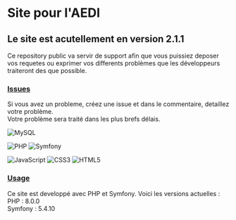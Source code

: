 # Site pour l'AEDI
## Le site est acutellement en version 2.1.1

Ce repository public va servir de support afin que vous puissiez deposer vos requetes ou exprimer vos differents problèmes que les développeurs traiteront des que possible.

### <ins>Issues</ins>
Si vous avez un probleme, créez une issue et dans le commentaire, detaillez votre problème. <br>
Votre problème sera traité dans les plus brefs délais.

![MySQL](https://img.shields.io/badge/mysql-%2300f.svg?style=for-the-badge&logo=mysql&logoColor=white)

![PHP](https://img.shields.io/badge/php-%23777BB4.svg?style=for-the-badge&logo=php&logoColor=white)
![Symfony](https://img.shields.io/badge/symfony-%23000000.svg?style=for-the-badge&logo=symfony&logoColor=white)

![JavaScript](https://img.shields.io/badge/javascript-%23323330.svg?style=for-the-badge&logo=javascript&logoColor=%23F7DF1E)
![CSS3](https://img.shields.io/badge/css3-%231572B6.svg?style=for-the-badge&logo=css3&logoColor=white)
![HTML5](https://img.shields.io/badge/html5-%23E34F26.svg?style=for-the-badge&logo=html5&logoColor=white)

### <ins>Usage</ins>
Ce site est developpé avec PHP et Symfony. Voici les versions actuelles : <br>
PHP : 8.0.0 <br>
Symfony : 5.4.10 
